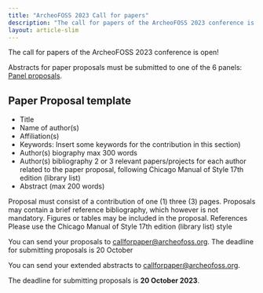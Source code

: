 ```yaml
---
title: "ArcheoFOSS 2023 Call for papers"
description: "The call for papers of the ArcheoFOSS 2023 conference is open!"
layout: article-slim
---
```


The call for papers of the ArcheoFOSS 2023 conference is open!

Abstracts for paper proposals must be submitted to one of the 6 panels: [Panel proposals](https://www.archeofoss.org/2023/panel-proposals).

## Paper Proposal template
- Title
- Name of author(s)
- Affiliation(s)
- Keywords: Insert some keywords for the contribution in this section)
- Author(s) biography max 300 words
- Author(s) bibliography 2 or 3 relevant papers/projects for each author related to the paper proposal, following Chicago Manual of Style 17th edition (library list)
- Abstract (max 200 words)

Proposal must consist of a contribution of one (1) three (3) pages. Proposals may contain a brief reference bibliography, which however is not mandatory. Figures or tables may be included in the proposal.
References Please use the Chicago Manual of Style 17th edition (library list) style

You can send your proposals to [callforpaper@archeofoss.org](mailto:callforpaper@archeofoss.org).
The deadline for submitting proposals is 20 October 

You can send your extended abstracts to [callforpaper@archeofoss.org](mailto:callforpaper@archeofoss.org).

The deadline for submitting proposals is **20 October 2023**. 
